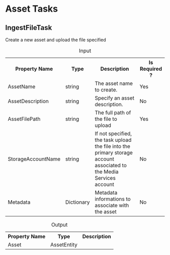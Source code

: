 ﻿# Asset Tasks
 
## IngestFileTask

Create a new asset and upload the file specified

<table>
 <caption>Input</caption>
 <tr>
  <th>Property Name</th>
  <th>Type</th>
  <th>Description</th>
  <th>Is Required ?</th>
 </tr>
 <tr>
  <td>AssetName</td>
  <td>string</td>
  <td>The asset name to create.</td>
  <td>Yes</td>
 </tr>
 <tr>
  <td>AssetDescription</td>
  <td>string</td>
  <td>Specify an asset description.</td>
  <td>No</td>
 </tr>
 <tr>
  <td>AssetFilePath</td>
  <td>string</td>
  <td>The full path of the file to upload</td>
  <td>Yes</td>
 </tr>
 <tr>
  <td>StorageAccountName</td>
  <td>string</td>
  <td>If not specified, the task upload the file into the primary storage account associated to the Media Services account</td>
  <td>No</td>
 </tr>
 <tr>
  <td>Metadata</td>
  <td>Dictionary</td>
  <td>Metadata informations to associate with the asset</td>
  <td>No</td>
 </tr>
</table>

<table>
 <caption>Output</caption>
 <tr>
  <th>Property Name</th>
  <th>Type</th>
  <th>Description</th>
 </tr>
 <tr>
  <td>Asset</td>
  <td>AssetEntity</td>
 </tr>
</table>
